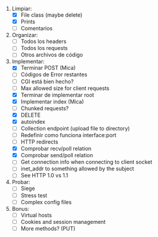 1. Limpiar:
	- [x] File class (maybe delete)
	- [x] Prints
	- [ ] Comentarios
2. Organizar:
	- [ ] Todos los headers
	- [ ] Todos los requests
	- [ ] Otros archivos de código
3. Implementar:
	- [x] Terminar POST (Mica)
	- [ ] Códigos de Error restantes
	- [ ] CGI está bien hecho?
	- [ ] Max allowed size for client requests
	- [x] Terminar de implementar root
	- [x] Implementar index (Mica)
	- [ ] Chunked requests?
	- [x] DELETE
	- [x] autoindex
	- [ ] Collection endpoint (upload file to directory)
	- [ ] Redefinir como funciona interface:port
	- [ ] HTTP redirects
	- [x] Comprobar recv/poll relation
	- [x] Comprobar send/poll relation
	- [ ] Get connection info when connecting to client socket
	- [ ] inet_addr to something allowed by the subject
	- [ ] See HTTP 1.0 vs 1.1
4. Probar:
	- [ ] Siege
	- [ ] Stress test
	- [ ] Complex config files
5. Bonus:
	- [ ] Virtual hosts
	- [ ] Cookies and session management
	- [ ] More methods? (PUT)